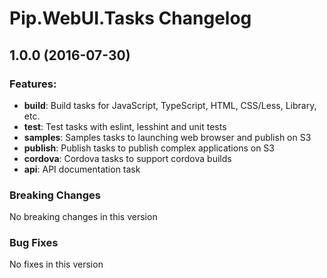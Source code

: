 # Pip.WebUI.Tasks Changelog

## 1.0.0 (2016-07-30)

### Features:

* **build**: Build tasks for JavaScript, TypeScript, HTML, CSS/Less, Library, etc.
* **test**: Test tasks with eslint, lesshint and unit tests
* **samples**: Samples tasks to launching web browser and publish on S3
* **publish**: Publish tasks to publish complex applications on S3
* **cordova**: Cordova tasks to support cordova builds
* **api**: API documentation task

### Breaking Changes
No breaking changes in this version

### Bug Fixes
No fixes in this version
